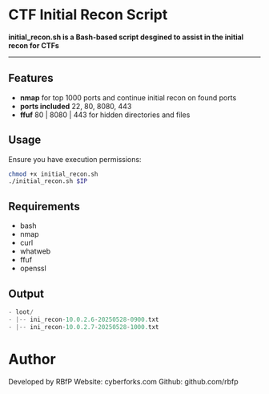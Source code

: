 # CTF Initial Recon Script

**initial_recon.sh is a Bash-based script desgined to assist in the initial recon for CTFs**

___

## Features
- **nmap** for top 1000 ports and continue initial recon on found ports
- **ports included** 22, 80, 8080, 443
- **ffuf** 80 | 8080 | 443 for hidden directories and files

## Usage

Ensure you have execution permissions:

```bash
chmod +x initial_recon.sh
./initial_recon.sh $IP
```

## Requirements
- bash
- nmap
- curl
- whatweb
- ffuf
- openssl

## Output
```kotlin
- loot/
- |-- ini_recon-10.0.2.6-20250528-0900.txt
- |-- ini_recon-10.0.2.7-20250528-1000.txt
```

# Author
Developed by RBfP
Website: cyberforks.com
Github: github.com/rbfp
